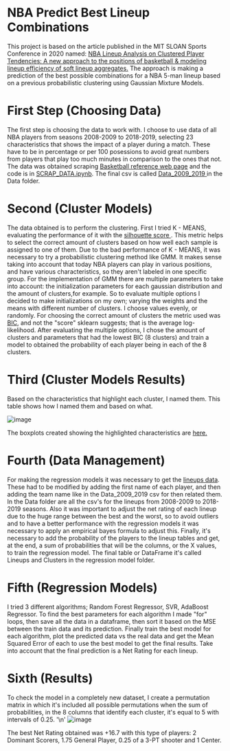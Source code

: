 # NBA Predict Best Lineup Combinations
This project is based on the article published in the MIT SLOAN Sports Conference in 2020 named: <a href="https://global-uploads.webflow.com/5f1af76ed86d6771ad48324b/5f6a65517f9440891b8e35d0_Kalman_NBA_Line_up_Analysis.pdf"> NBA	Lineup	Analysis on	Clustered	Player Tendencies: A	new	approach	to	the	positions	of	basketball	& modeling	lineup	efficiency	of	soft	lineup	aggregates.</a> 
The approach is making a prediction of the best possible combinations for a NBA 5-man lineup based on a previous probabilistic clustering using Gaussian Mixture Models.

# First Step (Choosing Data)
The first step is choosing the data to work with. I choose to use data of all NBA players from seasons 2008-2009 to 2018-2019, selecting 23 characteristics that shows the impact of a player during a match. These have to be in percentage or per 100 posessions to avoid great numbers from players that play too much minutes in comparison to the ones that not. The data was obtained scraping <a href="www.basketball-reference.com">Basketball reference web page</a> and the code is in 
<a href="https://github.com/piperojas0618/NBApredict/blob/master/SCRAP_DATA.ipynb"> SCRAP_DATA.ipynb</a>. 
The final csv is called <a href = "https://github.com/piperojas0618/NBApredict/blob/master/Data/Data_2009_2019.csv"> Data_2009_2019 </a> in the Data folder. 

# Second (Cluster Models)
The data obtained is to perform the clustering. First I tried K - MEANS, evaluating the performance of it with the <a href="https://scikit-learn.org/stable/auto_examples/cluster/plot_kmeans_silhouette_analysis.html#sphx-glr-auto-examples-cluster-plot-kmeans-silhouette-analysis-py"> silhouette score </a>. This metric helps to select the correct amount of clusters based on how well each sample is assigned to one of them. 
Due to the bad performance of K - MEANS, it was necessary to try a probabilistic clustering method like GMM. It makes sense taking into account that today NBA players can play in various positions, and have various characteristics, so they aren't labeled in one specific group. 
For the implementation of GMM there are multiple parameters to take into account: the initialization parameters for each gaussian distribution and the amount of clusters,for example. So to evaluate multiple options I decided to make initializations on my own; varying the weights and the means with different number of clusters. I choose values evenly, or randomly. For choosing the correct amount of clusters the metric used was <a href="https://medium.com/@analyttica/what-is-bayesian-information-criterion-bic-b3396a894be6">BIC</a>, and not the "score" sklearn suggests; that is the average log-likelihood. After evaluating the multiple options, I chose the amount of clusters and parameters that had the lowest BIC (8 clusters) and train a model to obtained the probability of each player being in each of the 8 clusters. 

# Third  (Cluster Models Results)
Based on the characteristics that highlight each cluster, I named them. This table shows how I named them and based on what. 

![image](https://user-images.githubusercontent.com/54789284/109889222-f258cb00-7c52-11eb-8775-be08a0f3221d.png)

The boxplots created showing the highlighted characteristics are <a href="https://github.com/piperojas0618/NBApredict/blob/master/Cluster%20Models/Box%20Plot%20results.ipynb"> here. </a>

# Fourth (Data Management)
For making the regression models it was necessary to get the <a href="https://www.basketball-reference.com/teams/DAL/2011/lineups/">lineups data</a>. These had to be modified by adding the first name of each player, and then adding the team name like in the Data_2009_2019 csv for then related them. In the Data folder are all the csv's for the lineups from 2008-2009 to 2018-2019 seasons. Also it was important to adjust the net rating of each lineup due to the huge range between the best and the worst, so to avoid outliers and to have a better performance with the regression models it was necessary to apply an empirical bayes formula to adjust this. 
Finally, it's necessary to add the probability of the players to the lineup tables and get, at the end, a sum of probabilities that will be the columns, or the X values, to train the regression model. The final table or DataFrame it's called Lineups and Clusters in the regression model folder. 

# Fifth (Regression Models)
I tried 3 different algorithms; Random Forest Regressor, SVR, AdaBoost Regressor.
To find the best parameters for each algorithm I made "for" loops, then save all the data in a dataframe, then sort it based on the MSE between the train data and its prediction. Finally train the best model for each algorithm, plot the predicted data vs the real data and get the Mean Squared Error of each to use the best model to get the final results. Take into account that the final prediction is a Net Rating for each lineup.

# Sixth (Results)
To check the model in a completely new dataset, I create a permutation matrix in which it's included all possible permutations when the sum of probabilities, in the 8 columns that identify each cluster, it's equal to 5 with intervals of 0.25. 
'\n'
![image](https://user-images.githubusercontent.com/54789284/110065300-d893b280-7d3c-11eb-8bc8-339131244215.png)

The best Net Rating obtained was +16.7 with this type of players: 2 Dominant Scorers, 1.75 General Player, 0.25 of a 3-PT shooter and 1 Center. 
